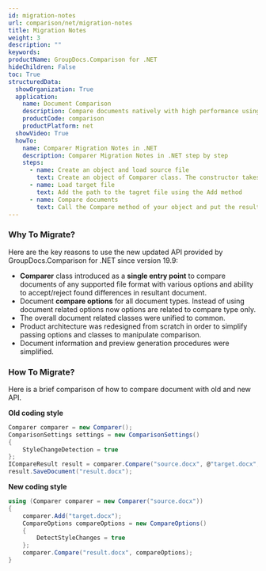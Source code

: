 ```yaml
---
id: migration-notes
url: comparison/net/migration-notes
title: Migration Notes
weight: 3
description: ""
keywords:
productName: GroupDocs.Comparison for .NET
hideChildren: False
toc: True
structuredData:
  showOrganization: True
  application:
    name: Document Comparison
    description: Compare documents natively with high performance using C# language and GroupDocs.Comparison for .NET
    productCode: comparison
    productPlatform: net
  showVideo: True
  howTo:
    name: Comparer Migration Notes in .NET
    description: Comparer Migration Notes in .NET step by step
    steps:
      - name: Create an object and load source file
        text: Create an object of Comparer class. The constructor takes the source file path parameter. You may specify absolute or relative file path as per your requirements.
      - name: Load target file
        text: Add the path to the tagret file using the Add method
      - name: Compare documents
        text: Call the Compare method of your object and put the resulting file path parameter.
---
```


### Why To Migrate?

Here are the key reasons to use the new updated API provided by GroupDocs.Comparison for .NET since version 19.9:

- **Comparer** class introduced as a **single entry point** to compare documents of any supported file format with various options and ability to accept/reject found differences in resultant document.
- Document **compare options** for all document types. Instead of using document related options now options are related to compare type only.
- The overall document related classes were unified to common.
- Product architecture was redesigned from scratch in order to simplify passing options and classes to manipulate comparison.
- Document information and preview generation procedures were simplified.

### How To Migrate?

Here is a brief comparison of how to compare document with old and new API.

**Old coding style**

```csharp
Comparer comparer = new Comparer();
ComparisonSettings settings = new ComparisonSettings()
{
	StyleChangeDetection = true
};
ICompareResult result = comparer.Compare("source.docx", @"target.docx", settings);
result.SaveDocument("result.docx");
```

**New coding style**

```csharp
using (Comparer comparer = new Comparer("source.docx"))
{
    comparer.Add("target.docx");
    CompareOptions compareOptions = new CompareOptions()
    {
        DetectStyleChanges = true
    };
	comparer.Compare("result.docx", compareOptions);
}
```
